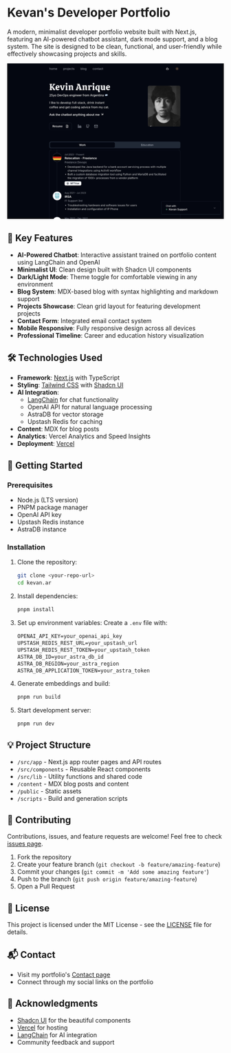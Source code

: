 # Kevan's Developer Portfolio

A modern, minimalist developer portfolio website built with Next.js, featuring an AI-powered chatbot assistant, dark mode support, and a blog system. The site is designed to be clean, functional, and user-friendly while effectively showcasing projects and skills.

![Portfolio Preview](/public/kevan-ar.png)

## 🌟 Key Features

- **AI-Powered Chatbot**: Interactive assistant trained on portfolio content using LangChain and OpenAI
- **Minimalist UI**: Clean design built with Shadcn UI components
- **Dark/Light Mode**: Theme toggle for comfortable viewing in any environment
- **Blog System**: MDX-based blog with syntax highlighting and markdown support
- **Projects Showcase**: Clean grid layout for featuring development projects
- **Contact Form**: Integrated email contact system
- **Mobile Responsive**: Fully responsive design across all devices
- **Professional Timeline**: Career and education history visualization

## 🛠️ Technologies Used

- **Framework**: [Next.js](https://nextjs.org/) with TypeScript
- **Styling**: [Tailwind CSS](https://tailwindcss.com/) with [Shadcn UI](https://ui.shadcn.com/)
- **AI Integration**: 
  - [LangChain](https://js.langchain.com/) for chat functionality
  - OpenAI API for natural language processing
  - AstraDB for vector storage
  - Upstash Redis for caching
- **Content**: MDX for blog posts
- **Analytics**: Vercel Analytics and Speed Insights
- **Deployment**: [Vercel](https://vercel.com)

## 🚀 Getting Started

### Prerequisites

- Node.js (LTS version)
- PNPM package manager
- OpenAI API key
- Upstash Redis instance
- AstraDB instance

### Installation

1. Clone the repository:
   ```bash
   git clone <your-repo-url>
   cd kevan.ar
   ```

2. Install dependencies:
   ```bash
   pnpm install
   ```

3. Set up environment variables:
   Create a `.env` file with:
   ```env
   OPENAI_API_KEY=your_openai_api_key
   UPSTASH_REDIS_REST_URL=your_upstash_url
   UPSTASH_REDIS_REST_TOKEN=your_upstash_token
   ASTRA_DB_ID=your_astra_db_id
   ASTRA_DB_REGION=your_astra_region
   ASTRA_DB_APPLICATION_TOKEN=your_astra_token
   ```

4. Generate embeddings and build:
   ```bash
   pnpm run build
   ```

5. Start development server:
   ```bash
   pnpm run dev
   ```

## 💡 Project Structure

- `/src/app` - Next.js app router pages and API routes
- `/src/components` - Reusable React components
- `/src/lib` - Utility functions and shared code
- `/content` - MDX blog posts and content
- `/public` - Static assets
- `/scripts` - Build and generation scripts

## 🤝 Contributing

Contributions, issues, and feature requests are welcome! Feel free to check [issues page](your-repo-url/issues).

1. Fork the repository
2. Create your feature branch (`git checkout -b feature/amazing-feature`)
3. Commit your changes (`git commit -m 'Add some amazing feature'`)
4. Push to the branch (`git push origin feature/amazing-feature`)
5. Open a Pull Request

## 📄 License

This project is licensed under the MIT License - see the [LICENSE](LICENSE) file for details.

## 📬 Contact

- Visit my portfolio's [Contact page](/contact)
- Connect through my social links on the portfolio

## 🙏 Acknowledgments

- [Shadcn UI](https://ui.shadcn.com/) for the beautiful components
- [Vercel](https://vercel.com) for hosting
- [LangChain](https://js.langchain.com/) for AI integration
- Community feedback and support
